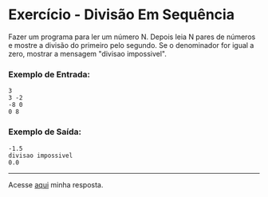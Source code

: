 # Exercício - Divisão Em Sequência

Fazer um programa para ler um número N. Depois leia N pares de números e mostre a divisão do primeiro pelo segundo. Se o denominador for igual a zero, mostrar a mensagem "divisao impossivel".

### Exemplo de Entrada:

```
3
3 -2
-8 0
0 8
```

### Exemplo de Saída:

```
-1.5
divisao impossivel
0.0
```

---

Acesse [aqui](https://github.com/JonathanBarr0s/Udemy-CSharp/blob/main/00.%20Recapitula%C3%A7%C3%A3o%20de%20L%C3%B3gica%20de%20Programa%C3%A7%C3%A3o/02.%20Estruturas%20Repetitivas/05.%20Divis%C3%A3o%20Em%20Sequ%C3%AAncia/DivisaoEmSequencia/DivisaoEmSequencia/Program.cs) minha resposta.
